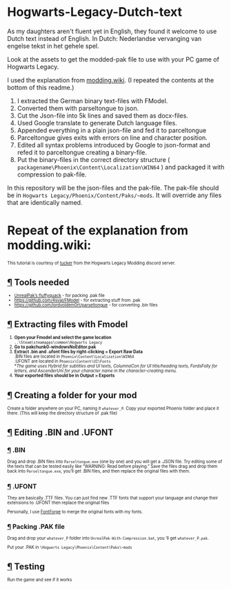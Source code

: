 # Hogwarts-Legacy-Dutch-text
As my daughters aren't fluent yet in English, they found it welcome to use Dutch text instead of English.
In Dutch: Nederlandse vervanging van engelse tekst in het gehele spel.

Look at the assets to get the modded-pak file to use with your PC game of Hogwarts Legacy.

I used the explanation from [modding.wiki](https://modding.wiki/en/hogwartslegacy/developers/localisation).
(I repeated the contents at the bottom of this readme.)



1. I extracted the German binary text-files with FModel.
2. Converted them with parseltongue to json.
3. Cut the Json-file into 5k lines and saved them as docx-files.
4. Used Google translate to generate Dutch language files.
5. Appended everything in a plain json-file and fed it to parceltongue
6. Parceltongue gives exits with errors on line and character position.
7. Edited all syntax problems introduced by Google to json-format and refed it to parceltongue creating a binary-file.
8. Put the binary-files in the correct directory structure ( `packagename\Phoenix\Content\Localization\WIN64` ) and packaged it with compression to pak-file.

In this repository will be the json-files and the pak-file.
The pak-file should be in `Hogwarts Legacy/Phoenix/Content/Paks/~mods`. It will override any files that are identically named.









# Repeat of the explanation from modding.wiki:
<small>
<div style="font-size: smaller;"><p>This tutorial is courtesy of <a href="https://hamstersquad.github.io/" class="is-external-link">tucker</a> from the Hogwarts Legacy Modding discord server.</p> <h1 id="tools-needed" class="toc-header"><a href="#tools-needed" class="toc-anchor">¶</a> Tools needed</h1> <ul><li><a href="https://www.fluffyquack.com/tools/unrealpak.rar" class="is-external-link">UnrealPak’s fluffyquack</a> - for packing .pak file</li> <li><a href="https://github.com/4sval/FModel" class="is-external-link">https://github.com/4sval/FModel</a> - for extracting stuff from .pak</li> <li><a href="https://github.com/lordvoldem0rt/parseltongue" class="is-external-link">https://github.com/lordvoldem0rt/parseltongue</a> - for converting .bin files</li></ul> <h1 id="extracting-files-with-fmodel" class="toc-header"><a href="#extracting-files-with-fmodel" class="toc-anchor">¶</a> Extracting files with Fmodel</h1> <ol><li><strong>Open your Fmodel and select the game location</strong><br> <code>..\Steam\steamapps\common\Hogwarts Legacy</code></li> <li><strong>Go to pakchunk0-windowsNoEditor.pak</strong></li> <li><strong>Extract .bin and .ufont files by right-clicking &gt; Export Raw Data</strong><br>
.BIN files are located in <code>Phoenix\Content\Localization\WIN64</code><br>
.UFONT are located in <code>Phoenix\Content\UI\Fonts</code><br>
*<em>The game uses Hybrid for subtitles and UI texts, ColumnaCon for UI title/heading texts, FordsFolly for letters, and AscenderUni for your character name in the character-creating menu.</em></li> <li><strong>Your exported files should be in Output &gt; Exports</strong></li></ol> <h1 id="creating-a-folder-for-your-mod" class="toc-header"><a href="#creating-a-folder-for-your-mod" class="toc-anchor">¶</a> Creating a folder for your mod</h1> <p>Create a folder anywhere on your PC, naming it <code>whatever_P</code>. Copy your exported Phoenix folder and place it there. (This will keep the directory structure of .pak file)</p> <h1 id="editing-bin-and-ufont" class="toc-header"><a href="#editing-bin-and-ufont" class="toc-anchor">¶</a> Editing .BIN and .UFONT</h1> <h2 id="bin" class="toc-header"><a href="#bin" class="toc-anchor">¶</a> .BIN</h2> <p>Drag and drop .BIN files into <code>Parseltongue.exe</code> (one by one) and you will get a .JSON file. Try editing some of the texts that can be tested easily like “WARNING: Read before playing.” Save the files drag and drop them back into <code>Parseltongue.exe</code>, you’ll get .BIN files, and then replace the original files with them.</p> <h2 id="ufont" class="toc-header"><a href="#ufont" class="toc-anchor">¶</a> .UFONT</h2> <p>They are basically .TTF files. You can just find new .TTF fonts that support your language and change their extensions to .UFONT then replace the original files</p> <p>Personally, I use <a href="https://fontforge.org/en-US/" class="is-external-link">FontForge</a> to merge the original fonts with my fonts.</p> <h2 id="packing-pak-file" class="toc-header"><a href="#packing-pak-file" class="toc-anchor">¶</a> Packing .PAK file</h2> <p>Drag and drop your <code>whatever_P</code> folder into <code>UnrealPak-With-Compression.bat</code>, you ‘ll get <code>whatever_P.pak</code>.</p> <p>Put your .PAK in <code>\Hogwarts Legacy\Phoenix\Content\Paks\~mods</code></p> <h1 id="testing" class="toc-header"><a href="#testing" class="toc-anchor">¶</a> Testing</h1> <p>Run the game and see if it works</p></div>
</small>
